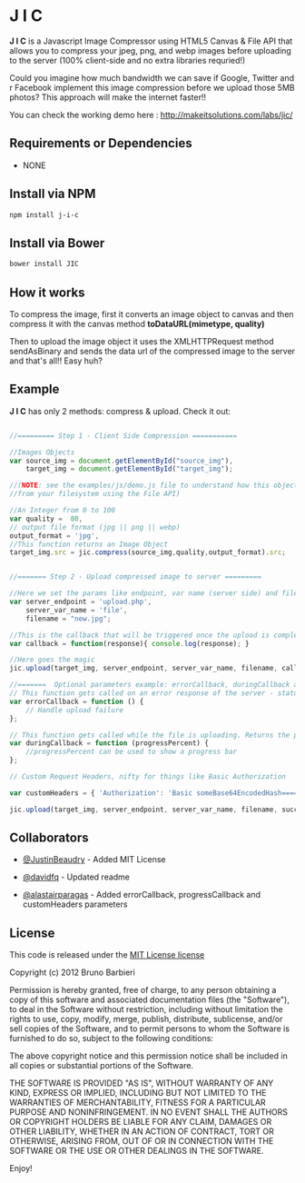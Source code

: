 # J I C 
**J I C** is a Javascript Image Compressor using HTML5 Canvas & File API that allows you to compress your jpeg, png, and webp images before uploading to the server (100% client-side and no extra libraries requried!)

Could you imagine how much bandwidth we can save if Google, Twitter and r Facebook implement this image compression before we upload those 5MB photos? This approach will make the internet faster!!

You can check the working demo here : http://makeitsolutions.com/labs/jic/

## Requirements or Dependencies

- NONE

## Install via NPM

```sh
npm install j-i-c
```

## Install via Bower

```sh
bower install JIC
```


## How it works

To compress the image, first it converts an image object to canvas and then compress it with the canvas method **toDataURL(mimetype, quality)**

Then to upload the image object it uses the XMLHTTPRequest method sendAsBinary and sends the data url of the compressed image to the server and that's all!! Easy huh? 


## Example

**J I C** has only 2 methods: compress & upload. Check it out:

```javascript

//========= Step 1 - Client Side Compression ===========

//Images Objects
var source_img = document.getElementById("source_img"),
    target_img = document.getElementById("target_img");

//(NOTE: see the examples/js/demo.js file to understand how this object could be a local image 
//from your filesystem using the File API)

//An Integer from 0 to 100
var quality =  80,
// output file format (jpg || png || webp)
output_format = 'jpg', 
//This function returns an Image Object 
target_img.src = jic.compress(source_img,quality,output_format).src;  


//======= Step 2 - Upload compressed image to server =========

//Here we set the params like endpoint, var name (server side) and filename
var server_endpoint = 'upload.php',
	server_var_name = 'file',
	filename = "new.jpg";

//This is the callback that will be triggered once the upload is completed
var callback = function(response){ console.log(response); }

//Here goes the magic
jic.upload(target_img, server_endpoint, server_var_name, filename, callback);

//=======  Optional parameters example: errorCallback, duringCallback and customHeaders ======= 
// This function gets called on an error response of the server - status code of >= 400.
var errorCallback = function () {
	// Handle upload failure
};

// This function gets called while the file is uploading. Returns the percent completeness of the image being uploaded
var duringCallback = function (progressPercent) {
	//progressPercent can be used to show a progress bar
};

// Custom Request Headers, nifty for things like Basic Authorization

var customHeaders = { 'Authorization': 'Basic someBase64EncodedHash=====' };

jic.upload(target_img, server_endpoint, server_var_name, filename, successCallback, errorCallback, duringCallback, customHeaders);


```


Collaborators
-------

- [@JustinBeaudry](https://github.com/JustinBeaudry)  - Added MIT License

- [@davidfq](https://github.com/davidfq) - Updated readme

- [@alastairparagas](https://github.com/alastairparagas) - Added errorCallback, progressCallback and customHeaders parameters
 

License
-------

This code is released under the [MIT License
license](http://opensource.org/licenses/MIT)

Copyright (c) 2012 Bruno Barbieri

Permission is hereby granted, free of charge, to any person obtaining a copy
of this software and associated documentation files (the "Software"), to deal
in the Software without restriction, including without limitation the rights
to use, copy, modify, merge, publish, distribute, sublicense, and/or sell
copies of the Software, and to permit persons to whom the Software is
furnished to do so, subject to the following conditions:

The above copyright notice and this permission notice shall be included in
all copies or substantial portions of the Software.

THE SOFTWARE IS PROVIDED "AS IS", WITHOUT WARRANTY OF ANY KIND, EXPRESS OR
IMPLIED, INCLUDING BUT NOT LIMITED TO THE WARRANTIES OF MERCHANTABILITY,
FITNESS FOR A PARTICULAR PURPOSE AND NONINFRINGEMENT. IN NO EVENT SHALL THE
AUTHORS OR COPYRIGHT HOLDERS BE LIABLE FOR ANY CLAIM, DAMAGES OR OTHER
LIABILITY, WHETHER IN AN ACTION OF CONTRACT, TORT OR OTHERWISE, ARISING FROM,
OUT OF OR IN CONNECTION WITH THE SOFTWARE OR THE USE OR OTHER DEALINGS IN
THE SOFTWARE.

Enjoy!
